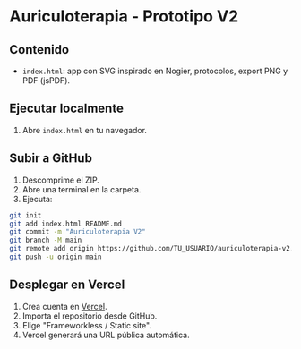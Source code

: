 # Auriculoterapia - Prototipo V2

## Contenido
- `index.html`: app con SVG inspirado en Nogier, protocolos, export PNG y PDF (jsPDF).

## Ejecutar localmente
1. Abre `index.html` en tu navegador.

## Subir a GitHub
1. Descomprime el ZIP.
2. Abre una terminal en la carpeta.
3. Ejecuta:
```bash
git init
git add index.html README.md
git commit -m "Auriculoterapia V2"
git branch -M main
git remote add origin https://github.com/TU_USUARIO/auriculoterapia-v2.git
git push -u origin main
```

## Desplegar en Vercel
1. Crea cuenta en [Vercel](https://vercel.com).
2. Importa el repositorio desde GitHub.
3. Elige "Frameworkless / Static site".
4. Vercel generará una URL pública automática.

